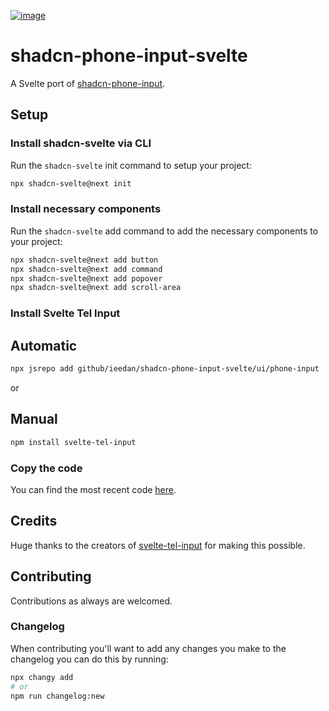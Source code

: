 [![image](https://github.com/user-attachments/assets/aa551a41-2255-4536-a387-18e5378ef1f4)](https://jsrepo.dev)

# shadcn-phone-input-svelte

A Svelte port of [shadcn-phone-input](https://github.com/omeralpi/shadcn-phone-input).

## Setup

### Install shadcn-svelte via CLI

Run the `shadcn-svelte` init command to setup your project:

```bash
npx shadcn-svelte@next init
```

### Install necessary components

Run the `shadcn-svelte` add command to add the necessary components to your project:

```bash
npx shadcn-svelte@next add button
npx shadcn-svelte@next add command
npx shadcn-svelte@next add popover
npx shadcn-svelte@next add scroll-area
```

### Install Svelte Tel Input

## Automatic

```bash
npx jsrepo add github/ieedan/shadcn-phone-input-svelte/ui/phone-input
```

or

## Manual

```bash
npm install svelte-tel-input
```

### Copy the code

You can find the most recent code [here](https://github.com/ieedan/shadcn-phone-input-svelte/tree/main/src/lib/components/ui/phone-input).

## Credits

Huge thanks to the creators of [svelte-tel-input](https://github.com/gyurielf/svelte-tel-input) for making this possible.

## Contributing

Contributions as always are welcomed.

### Changelog

When contributing you'll want to add any changes you make to the changelog you can do this by running:

```bash
npx changy add
# or
npm run changelog:new
```
